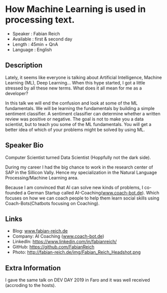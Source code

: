 How Machine Learning is used in processing text.
=================================================

* Speaker   : Fabian Reich
* Available : first & second day
* Length    : 45min + QnA
* Language  : English

Description
-----------

Lately, it seems like everyone is talking about Artificial Intelligence, Machine Learning (ML), Deep Learning…
When this hype started, I got a little stressed by all these new terms. What does it all mean for me as a developer?

In this talk we will end the confusion and look at some of the ML fundamentals.
We will be learning the fundamentals by building a simple sentiment classifier.
A sentiment classifier can determine whether a written review was positive or negative.
The goal is not to make you a data scientist, but to teach you some of the ML fundamentals.
You will get a better idea of which of your problems might be solved by using ML.

Speaker Bio
-----------

Computer Scientist turned Data Scientist (Hoppfully not the dark side).

During my career I had the big chance to work in the research center of SAP in the Sillicon Vally.
Hence my specialization in the Natural Language Processing/Machine Learning area.

Because I am convinced that AI can solve new kinds of problems, I  co-founded a German Startup called AI-Coaching(www.coach-bot.de).
Which focuses on how we can coach people to help them learn social skills using Coach-Bots(Chatbots focusing on Coaching).


Links
-----

* Blog: www.fabian-reich.de
* Company: AI Coaching (www.coach-bot.de)
* LinkedIn: https://www.linkedin.com/in/fabianreich/
* GitHub: https://github.com/FabianReich
* Photo: http://fabian-reich.de/img/Fabian_Reich_Headshot.png

Extra Information
-----------------

I gave the same talk on DEV DAY 2019 in Faro and it was well received (accroding to the hosts).
